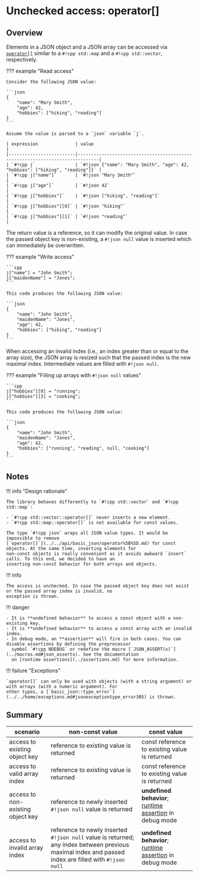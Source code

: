 # Unchecked access: operator[]

## Overview

Elements in a JSON object and a JSON array can be accessed via [`operator[]`](../../api/basic_json/operator%5B%5D.md)
similar to a `#!cpp std::map` and a `#!cpp std::vector`, respectively.

??? example "Read access"

    Consider the following JSON value:
    
    ```json
    {
        "name": "Mary Smith",
        "age": 42,
        "hobbies": ["hiking", "reading"]
    }
    ```
    
    Assume the value is parsed to a `json` variable `j`.

    | expression              | value                                                                        |
    |-------------------------|------------------------------------------------------------------------------|
    | `#!cpp j`               | `#!json {"name": "Mary Smith", "age": 42, "hobbies": ["hiking", "reading"]}` |
    | `#!cpp j["name"]`       | `#!json "Mary Smith"`                                                        |
    | `#!cpp j["age"]`        | `#!json 42`                                                                  |
    | `#!cpp j["hobbies"]`    | `#!json ["hiking", "reading"]`                                               |
    | `#!cpp j["hobbies"][0]` | `#!json "hiking"`                                                            |
    | `#!cpp j["hobbies"][1]` | `#!json "reading"`                                                           |

The return value is a reference, so it can modify the original value. In case the passed object key is non-existing, a
`#!json null` value is inserted which can immediately be overwritten.

??? example "Write access"

    ```cpp
    j["name"] = "John Smith";
    j["maidenName"] = "Jones";
    ```
    
    This code produces the following JSON value:
    
    ```json
    {
        "name": "John Smith",
        "maidenName": "Jones",
        "age": 42,
        "hobbies": ["hiking", "reading"]
    }
    ```

When accessing an invalid index (i.e., an index greater than or equal to the array size), the JSON array is resized such
that the passed index is the new maximal index. Intermediate values are filled with `#!json null`.

??? example "Filling up arrays with `#!json null` values"

    ```cpp
    j["hobbies"][0] = "running";
    j["hobbies"][3] = "cooking";
    ```
    
    This code produces the following JSON value:
    
    ```json
    {
        "name": "John Smith",
        "maidenName": "Jones",
        "age": 42,
        "hobbies": ["running", "reading", null, "cooking"]
    }
    ```

## Notes

!!! info "Design rationale"

    The library behaves differently to `#!cpp std::vector` and `#!cpp std::map`:
    
    - `#!cpp std::vector::operator[]` never inserts a new element.
    - `#!cpp std::map::operator[]` is not available for const values.
    
    The type `#!cpp json` wraps all JSON value types. It would be impossible to remove
    [`operator[]`](../../api/basic_json/operator%5B%5D.md) for const objects. At the same time, inserting elements for
    non-const objects is really convenient as it avoids awkward `insert` calls. To this end, we decided to have an
    inserting non-const behavior for both arrays and objects.

!!! info

    The access is unchecked. In case the passed object key does not exist or the passed array index is invalid, no
    exception is thrown.

!!! danger

    - It is **undefined behavior** to access a const object with a non-existing key.
    - It is **undefined behavior** to access a const array with an invalid index.
    - In debug mode, an **assertion** will fire in both cases. You can disable assertions by defining the preprocessor
      symbol `#!cpp NDEBUG` or redefine the macro [`JSON_ASSERT(x)`](../macros.md#json_assertx). See the documentation
      on [runtime assertions](../assertions.md) for more information.

!!! failure "Exceptions"

    `operator[]` can only be used with objects (with a string argument) or with arrays (with a numeric argument). For
    other types, a [`basic_json::type_error`](../../home/exceptions.md#jsonexceptiontype_error305) is thrown.

## Summary

| scenario                          | non-const value                                                                                                                                      | const value                                                                 |
|-----------------------------------|------------------------------------------------------------------------------------------------------------------------------------------------------|-----------------------------------------------------------------------------|
| access to existing object key     | reference to existing value is returned                                                                                                              | const reference to existing value is returned                               |
| access to valid array index       | reference to existing value is returned                                                                                                              | const reference to existing value is returned                               |
| access to non-existing object key | reference to newly inserted `#!json null` value is returned                                                                                          | **undefined behavior**; [runtime assertion](../assertions.md) in debug mode |
| access to invalid array index     | reference to newly inserted `#!json null` value is returned; any index between previous maximal index and passed index are filled with `#!json null` | **undefined behavior**; [runtime assertion](../assertions.md) in debug mode |
